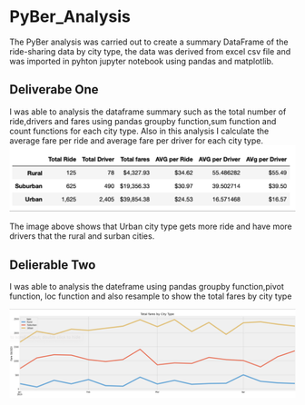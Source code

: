 # PyBer_Analysis
The PyBer analysis was carried out to create a summary DataFrame of the ride-sharing data by city type, the data was derived from excel csv file and was imported in pyhton jupyter notebook using pandas and matplotlib.
## Deliverabe One
I was able to analysis the dataframe summary such as the total number of ride,drivers and fares using pandas groupby function,sum function and count functions for each city type. Also in this analysis I calculate the average fare per ride and average fare per driver for each city type. 
![image](https://github.com/Thaofeeqat/PyBer_Analysis/blob/main/Delivery%201.png)

The image above shows that Urban city type gets more ride and have more drivers that the rural and surban cities.

## Delierable Two
I was able to analysis the dateframe using pandas groupby function,pivot function, loc function and also resample to show the total fares by city type 

![image](https://github.com/Thaofeeqat/PyBer_Analysis/blob/main/Delivery%202.png)
